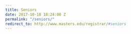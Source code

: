 ```yaml
---
title: Seniors
date: 2017-10-18 18:24:00 Z
permalink: "/seniors/"
redirect_to: http://www.masters.edu/registrar/#seniors
---
```


